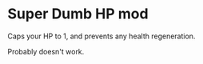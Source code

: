 # Super Dumb HP mod

Caps your HP to 1, and prevents any health regeneration.

Probably doesn't work.